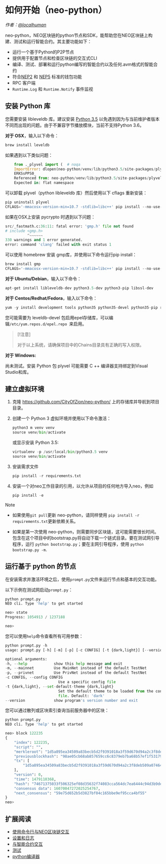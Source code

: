 # 如何开始（neo-python）

*作者：[@localhuman](https://github.com/localhuman)*

neo-python，NEO区块链的python节点和SDK，能帮助您在NEO区块链上构建、测试和运行智能合约。其主要功能如下：

- 运行一个基于Python的P2P节点
- 提供用于配置节点和检查区块链的交互式CLI
- 编译、测试、部署和运行python编写的智能合约以及任何.avm格式的智能合约
- 符合[NEP2](https://github.com/neo-project/proposals/blob/master/nep-2.mediawiki) 和 [NEP5](https://github.com/neo-project/proposals/blob/master/nep-5.mediawiki) 标准的钱包功能
- RPC 客户端
- `Runtime.Log` 和 `Runtime.Notify` 事件监视

## 安装 Python 库

您需要安装 libleveldb 库。建议安装 [Python 3.5](https://www.python.org/downloads/release/python-354/) 以免遇到因为与当前维护者版本不同而出现的问题。由于不兼容字节播放模块，当前不支持Python 3.6。

**对于 OSX**，输入以下命令：

```python
brew install leveldb
```

如果遇到以下类似问题：

```python
    from ._plyvel import (  # noqa
    ImportError: dlopen(neo-python/venv/lib/python3.5/site-packages/plyvel/_plyvel.cpython-35m-darwin.so, 2): Symbol not found: __ZN7leveldb2DB4OpenERKNS_7Options
    ERKSsPPS0_
    Referenced from: neo-python/venv/lib/python3.5/site-packages/plyvel/_plyvel.cpython-35m-darwin.so
    Expected in: flat namespace
```

可以卸载 plyvel（python libleveldb 库）然后使用以下 cflags 重新安装：

```python
pip uninstall plyvel
CFLAGS='-mmacosx-version-min=10.7 -stdlib=libc++' pip install --no-use-wheel plyvel --no-cache-dir --global-option=build_ext --global-option="-I/usr/local/Cellar/leveldb/1.20_2/include/" --global-option="-L/usr/local/lib"
```

如果在OSX上安装 pycrypto 时遇到以下问题：

```python
src/_fastmath.c:36:11: fatal error: 'gmp.h' file not found
# include <gmp.h>
          ^~~~~~~
330 warnings and 1 error generated.
error: command 'clang' failed with exit status 1
```

可以使用 homebrew 安装 gmp库，并使用以下命令运行pip install：

```python
brew install gmp
CFLAGS='-mmacosx-version-min=10.7 -stdlib=libc++' pip install --no-use-wheel pycrypto --no-cache-dir --global-option=build_ext --global-option="-I/usr/local/Cellar/gmp/6.1.2/include/" --global-option="-L/usr/local/lib"
```

**对于 Ubuntu/Debian**，输入以下命令：

```python
apt-get install libleveldb-dev python3.5-dev python3-pip libssl-dev
```

**对于 Centos/Redhat/Fedora**，输入以下命令：

```python
yum -y install development tools python35 python35-devel python35-pip readline-devel leveldb-devel libffi-devel
```

您可能需要为 leveldb-devel 包启用epel存储库，可以编辑`/etc/yum.repos.d/epel.repo `来启用。

> [!注意]
>
> 对于以上系统，请确保项目中的Chains目录具有正确的写入权限。

**对于 Windows:**

尚未测试。安装 Python 包 plyvel 可能需要 C ++ 编译器支持绑定到Visual Studio和库。

## 建立虚拟环境

1. 克隆 <https://github.com/CityOfZion/neo-python/> 上的存储库并导航到项目目录。

2. 创建一个 Python 3 虚拟环境并使用以下命令激活：

   ```python
   python3 m venv venv
   source venv/bin/activate
   ```

   或显示安装 Python 3.5:

   ```python
   virtualenv -p /usr/local/bin/python3.5 venv
   source venv/bin/activate
   ```

3. 安装需求文件

   ```python
   pip install -r requirements.txt
   ```

4. 安装一个对neo工作目录的引用，以允许从项目的任何地方导入neo，例如

   ```python
   pip install -e
   ```

> [!Note]
>
> - 如果使用`git pull`更新 neo-python，请同样使用 `pip install -r requirements.txt`更新依赖关系。
>
>
> - 如果是第一次使用 neo-python，则需要同步区块链，这可能需要很长时间。 包含在这个项目中的bootstrap.py将自动下载一个链式目录。要在测试网引导程序，运行 `python bootstrap.py`；要在主网引导程序，使用 `python bootstrap.py -m`.

## 运行基于 python 的节点

在安装需求并激活环境之后，使用`prompt.py`文件来运行节点和基本的交互功能。

以下示例在测试网启动`prompt.py`：

```python
python prompt.py
NEO cli. Type 'help' to get started

neo> state
Progress: 1054913 / 1237188

neo>
```

您可以使用`help`命令查看所有可用参数：

```python
python prompt.py -h
usage: prompt.py [-h] [-m] [-p] [-c CONFIG] [-t {dark,light}] [--version]

optional arguments:
-h, --help            show this help message and exit
-m, --mainnet         Use MainNet instead of the default TestNet
-p, --privnet         Use PrivNet instead of the default TestNet
-c CONFIG, --config CONFIG
                        Use a specific config file
-t {dark,light}, --set-default-theme {dark,light}
                        Set the default theme to be loaded from the config
                        file. Default: 'dark'
--version             show program's version number and exit
```

您可以通过散列或区块索引查询当前服务器中的区块：

```python
python prompt.py
NEO cli. Type 'help' to get started

neo> block 122235
{
    "index": 122235,
    "script": "",
    "merkleroot": "1d5a895ea34509a83becb5d2f9391018a3f59d670d94a2c3f8deb509a07464bd",
    "previousblockhash": "98ae05cb68ab857659cc6c8379eb7ba68b57ef1f5317904c295341d82d0a1713",
    "tx": [
        "1d5a895ea34509a83becb5d2f9391018a3f59d670d94a2c3f8deb509a07464bd"
    ],
    "version": 0,
    "time": 1479110368,
    "hash": "74671375033f506325ef08d35632f74083cca564dc7ea6444c94d3b9dec3f61b",
    "consensus data": 16070047272025254767,
    "next_consensus": "59e75d652b5d3827bf04c165bbe9ef95cca4bf55"
}
neo>
```

## 扩展阅读

- [使用命令行与NEO区块链交互](python\prompt.md)
- [设置和日志](python\logging.md)
- [与智能合约交互](python\smartcont.md)
- [测试](python\tests.md)
- [python编译器](python\compiler.md)

